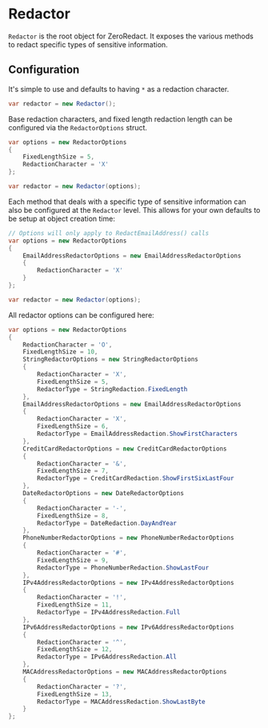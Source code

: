 # Redactor

`Redactor` is the root object for ZeroRedact. It exposes the various methods to redact specific types of sensitive information.

## Configuration

It's simple to use and defaults to having `*` as a redaction character.

```csharp
var redactor = new Redactor();
```

Base redaction characters, and fixed length redaction length can be configured via the `RedactorOptions` struct.

```csharp
var options = new RedactorOptions
{
    FixedLengthSize = 5,
    RedactionCharacter = 'X'
};

var redactor = new Redactor(options);
```

Each method that deals with a specific type of sensitive information can also be configured at the `Redactor` level. This allows for your own defaults to be setup at object creation time:

```csharp
// Options will only apply to RedactEmailAddress() calls
var options = new RedactorOptions
{
    EmailAddressRedactorOptions = new EmailAddressRedactorOptions
    {
        RedactionCharacter = 'X'
    }
};

var redactor = new Redactor(options);
```

All redactor options can be configured here:

```csharp
var options = new RedactorOptions
{
    RedactionCharacter = 'O',
    FixedLengthSize = 10,
    StringRedactorOptions = new StringRedactorOptions
    {
        RedactionCharacter = 'X',
        FixedLengthSize = 5,
        RedactorType = StringRedaction.FixedLength
    },
    EmailAddressRedactorOptions = new EmailAddressRedactorOptions
    {
        RedactionCharacter = 'X',
        FixedLengthSize = 6,
        RedactorType = EmailAddressRedaction.ShowFirstCharacters
    },
    CreditCardRedactorOptions = new CreditCardRedactorOptions
    {
        RedactionCharacter = '&',
        FixedLengthSize = 7,
        RedactorType = CreditCardRedaction.ShowFirstSixLastFour
    },
    DateRedactorOptions = new DateRedactorOptions
    {
        RedactionCharacter = '-',
        FixedLengthSize = 8,
        RedactorType = DateRedaction.DayAndYear
    },
    PhoneNumberRedactorOptions = new PhoneNumberRedactorOptions
    {
        RedactionCharacter = '#',
        FixedLengthSize = 9,
        RedactorType = PhoneNumberRedaction.ShowLastFour
    },
    IPv4AddressRedactorOptions = new IPv4AddressRedactorOptions
    {
        RedactionCharacter = '!',
        FixedLengthSize = 11,
        RedactorType = IPv4AddressRedaction.Full
    },
    IPv6AddressRedactorOptions = new IPv6AddressRedactorOptions
    {
        RedactionCharacter = '^',
        FixedLengthSize = 12,
        RedactorType = IPv6AddressRedaction.All
    },
    MACAddressRedactorOptions = new MACAddressRedactorOptions
    {
        RedactionCharacter = '?',
        FixedLengthSize = 13,
        RedactorType = MACAddressRedaction.ShowLastByte
    }
};
```